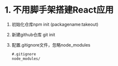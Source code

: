 # 1. 不用脚手架搭建React应用

1. 初始化仓库npm init (packagename:takeout)

2. 新建github仓库 git init

3. 配置.gitignore文件，忽略node_modules

   ```txt
   #.gitignore
   node_modules/
   ```

   